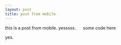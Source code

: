 ```yaml
---
layout: post
title: post from mobile
---
```

this is a post from mobile. yesssss.
     some code here

yes.